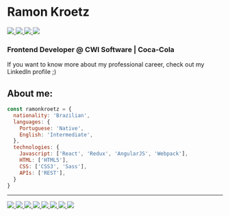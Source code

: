 # Ramon Kroetz

<a href="https://www.linkedin.com/in/ramonkroetz/" target="_blank">
  <img src="https://img.shields.io/badge/LinkedIn-0077B5?style=flat-square&logo=linkedin&logoColor=white"/>
</a>
<a href="https://instagram.com/ramonkroetz" target="_blank">
  <img src="https://img.shields.io/badge/-Instagram-C13584?style=flat-square&logo=instagram&logoColor=white"/>
</a>
<a href="https://open.spotify.com/user/12166156836?si=fa0f2a0472f04a6d" target="_blank">
  <img src="https://img.shields.io/badge/Spotify-1DB954?&style=flat-square&logo=spotify&logoColor=white"/>
</a>
<a href="mailto:ramonkroetz@gmail.com" target="_blank">
  <img src="https://img.shields.io/badge/Gmail-D14836?style=flat-square&logo=gmail&logoColor=white"/>
</a>

### Frontend Developer @ CWI Software | Coca-Cola

If you want to know more about my professional career, check out my Linkedln profile ;)

## About me:

```js
const ramonkroetz = {
  nationality: 'Brazilian',
  languages: {
    Portuguese: 'Native',
    English: 'Intermediate',
  },
  technologies: {
    Javascript: ['React', 'Redux', 'AngularJS', 'Webpack'],
    HTML: ['HTML5'],
    CSS: ['CSS3', 'Sass'],
    APIs: ['REST'],
  }
}
```
---
<div>
  <a href="#" target="_blank">
    <img src="https://img.shields.io/badge/JavaScript-323330?style=flat-square&logo=javascript&logoColor=F7DF1E"/>
  </a>
  <a href="#" target="_blank">
    <img src="https://img.shields.io/badge/React-20232A?style=flat-square&logo=react&logoColor=61DAFB"/>
  </a>
  <a href="#" target="_blank">
    <img src="https://img.shields.io/badge/Redux-593D88?style=flat-square&logo=redux&logoColor=white"/>
  </a>
  <a href="#" target="_blank">
    <img src="https://img.shields.io/badge/AngularJS-E23237?style=flat-square&logo=angularjs&logoColor=white"/>
  </a>
  <a href="#" target="_blank">
    <img src="https://img.shields.io/badge/Webpack-1C78C0?style=flat-square&logo=webpack&logoColor=8ED5FA"/>
  </a>
  <a href="#" target="_blank">
    <img src="https://img.shields.io/badge/Sass-CC6699?style=flat-square&logo=sass&logoColor=white"/>
  </a>
  <a href="#" target="_blank">
    <img src="https://img.shields.io/badge/CSS3-1572B6?style=flat-squar&logo=css3&logoColor=white"/>
  </a>
  <a href="#" target="_blank">
    <img src="https://img.shields.io/badge/HTML5-E34F26?style=flat-square&logo=html5&logoColor=white"/>
  </a>
</div>
<!-- 
---
## ❄️ Current Personal Projects:

- Portfolio -->


